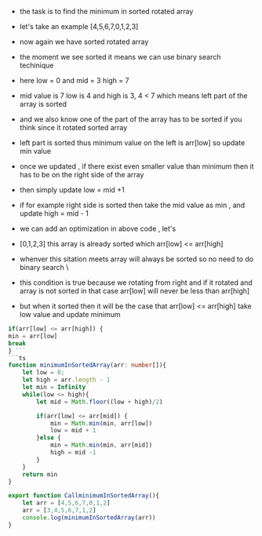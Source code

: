 - the task is to find the minimum in sorted rotated array
- let's take an example [4,5,6,7,0,1,2,3]
- now again we have sorted rotated array
- the moment we see sorted it means we can use binary search techinique
- here low  = 0 and mid = 3 high = 7
- mid value is 7  low is 4 and high is 3, 4 < 7 which means left part of the array is sorted
- and we also know one of the part of the array has to be sorted if you think since it rotated sorted array
- left part is sorted thus minimum value on the left is arr[low] so update min value
- once we updated , if there exist even smaller value than minimum then it has to be on the right side of the array
- then simply update low = mid +1
- if for example right side is sorted then take the mid value as min , and update high = mid - 1

- we can add an optimization in above code , let's 
- [0,1,2,3] this array is already sorted which arr[low] <= arr[high]
- whenver this sitation meets array will always be sorted so no need to do binary search \
- this condition is true because we rotating from right and if it rotated and array is not sorted in that case arr[low] will never be less than arr[high]
- but when it sorted then it will be the case that arr[low] <= arr[high] take low value and update minimum
```ts
if(arr[low] <= arr[high]) {
min = arr[low]
break
} ```
```ts
function minimumInSortedArray(arr: number[]){
    let low = 0;
    let high = arr.length - 1
    let min = Infinity
    while(low <= high){
        let mid = Math.floor((low + high)/2)

        if(arr[low] <= arr[mid]) {
            min = Math.min(min, arr[low])
            low = mid + 1
        }else {
            min = Math.min(min, arr[mid])
            high = mid -1
        }
    }
    return min
}

export function CallminimumInSortedArray(){
    let arr = [4,5,6,7,0,1,2]
    arr = [3,4,5,6,7,1,2]
    console.log(minimumInSortedArray(arr))
}

```
